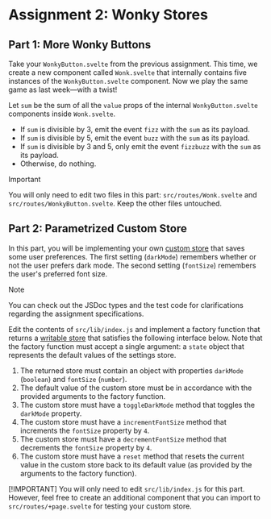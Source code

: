 # Assignment 2: Wonky Stores

## Part 1:  More Wonky Buttons

Take your `WonkyButton.svelte` from the previous assignment. This time, we create a new component called `Wonk.svelte` that internally contains five instances of the `WonkyButton.svelte` component. Now we play the same game as last week—with a twist!

Let `sum` be the sum of all the `value` props of the internal `WonkyButton.svelte` components inside `Wonk.svelte`.

* If `sum` is divisible by 3, emit the event `fizz` with the `sum` as its payload.
* If `sum` is divisible by 5, emit the event `buzz` with the `sum` as its payload.
* If `sum` is divisible by 3 and 5, only emit the event `fizzbuzz` with the `sum` as its payload.
* Otherwise, do nothing.

> [!IMPORTANT]
> You will only need to edit two files in this part: `src/routes/Wonk.svelte` and `src/routes/WonkyButton.svelte`. Keep the other files untouched.

## Part 2: Parametrized Custom Store

In this part, you will be implementing your own [custom store](https://learn.svelte.dev/tutorial/custom-stores) that saves some user preferences. The first setting (`darkMode`) remembers whether or not the user prefers dark mode. The second setting (`fontSize`) remembers the user's preferred font size.

> [!NOTE]
> You can check out the JSDoc types and the test code for clarifications regarding the assignment specifications.


Edit the contents of `src/lib/index.js` and implement a factory function that returns a [writable store](https://learn.svelte.dev/tutorial/writable-stores) that satisfies the following interface below. Note that the factory function must accept a single argument: a `state` object that represents the default values of the settings store.

1. The returned store must contain an object with properties `darkMode` (`boolean`) and `fontSize` (`number`).
1. The default value of the custom store must be in accordance with the provided arguments to the factory function.
1. The custom store must have a `toggleDarkMode` method that toggles the `darkMode` property.
1. The custom store must have a `incrementFontSize` method that increments the `fontSize` property by `4`.
1. The custom store must have a `decrementFontSize` method that decrements the `fontSize` property by `4`.
1. The custom store must have a `reset` method that resets the current value in the custom store back to its default value (as provided by the arguments to the factory function).

[!IMPORTANT] You will only need to edit `src/lib/index.js` for this part. However, feel free to create an additional component that you can import to `src/routes/+page.svelte` for testing your custom store. 